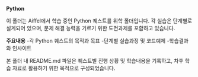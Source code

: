 **Python**

이 폴더는 Aiffel에서 학습 중인 Python 퀘스트를 위학 폴더입니다. 각 실습은 단계별로 설계되어 있으며, 문제 해결 능력을 기르기 위한 도전과제를 포함하고 있습니다.

**주요내용**
-각 Python 퀘스트의 목적과 목표
-단계별 실습과정 및 코드예제
-학습결과와 인사이트

본 폴더 내 README.md 파일은 퀘스트별 진행 상황 및 학습내용을 기록하고, 차후 학습 자료로 활용하기 위한 목적으로 구성되었습니다.
